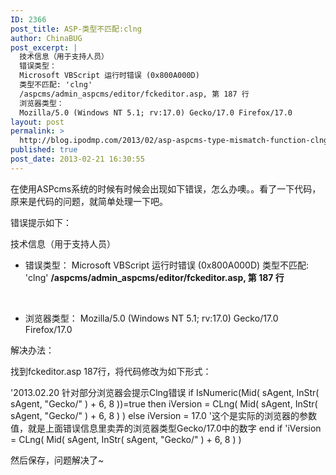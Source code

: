 ```yaml
---
ID: 2366
post_title: ASP-类型不匹配:clng
author: ChinaBUG
post_excerpt: |
  技术信息（用于支持人员）
  错误类型：
  Microsoft VBScript 运行时错误 (0x800A000D)
  类型不匹配: 'clng'
  /aspcms/admin_aspcms/editor/fckeditor.asp, 第 187 行
  浏览器类型：
  Mozilla/5.0 (Windows NT 5.1; rv:17.0) Gecko/17.0 Firefox/17.0
layout: post
permalink: >
  http://blog.ipodmp.com/2013/02/asp-aspcms-type-mismatch-function-clng.html
published: true
post_date: 2013-02-21 16:30:55
---
```

在使用ASPcms系统的时候有时候会出现如下错误，怎么办噢。。看了一下代码，原来是代码的问题，就简单处理一下吧。

错误提示如下：

技术信息（用于支持人员）
<ul>
	<li>错误类型：
Microsoft VBScript 运行时错误 (0x800A000D)
类型不匹配: 'clng'
<b>/aspcms/admin_aspcms/editor/fckeditor.asp, 第 187 行</b></li>
</ul>
&nbsp;
<ul>
	<li>浏览器类型：
Mozilla/5.0 (Windows NT 5.1; rv:17.0) Gecko/17.0 Firefox/17.0</li>
</ul>
解决办法：

找到fckeditor.asp 187行，将代码修改为如下形式：

'2013.02.20 针对部分浏览器会提示Clng错误
if IsNumeric(Mid( sAgent, InStr( sAgent, "Gecko/" ) + 6, 8 ))=true then
iVersion = CLng( Mid( sAgent, InStr( sAgent, "Gecko/" ) + 6, 8 ) )
else
iVersion = 17.0 '这个是实际的浏览器的参数值，就是上面错误信息里卖弄的浏览器类型Gecko/17.0中的数字
end if
'iVersion = CLng( Mid( sAgent, InStr( sAgent, "Gecko/" ) + 6, 8 ) )

然后保存，问题解决了~